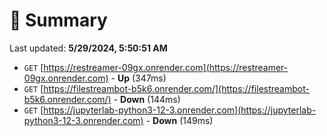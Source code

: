 # 📖 Summary
Last updated: **5/29/2024, 5:50:51 AM**

- `GET` [https://restreamer-09gx.onrender.com](https://restreamer-09gx.onrender.com) - **Up** (347ms)
- `GET` [https://filestreambot-b5k6.onrender.com/](https://filestreambot-b5k6.onrender.com/) - **Down** (144ms)
- `GET` [https://jupyterlab-python3-12-3.onrender.com](https://jupyterlab-python3-12-3.onrender.com) - **Down** (149ms)

